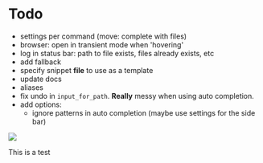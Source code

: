 # Todo

- settings per command (move: complete with files)
- browser: open in transient mode when 'hovering'
- log in status bar: path to file exists, files already exists, etc
- add fallback
- specify snippet **file** to use as a template
- update docs
- aliases
- fix undo in `input_for_path`. **Really** messy when using auto completion.
- add options:
    - ignore patterns in auto completion (maybe use settings for the side bar)

![](file://C:/Users/math/Pictures/logo/mail.png)


This is a test

